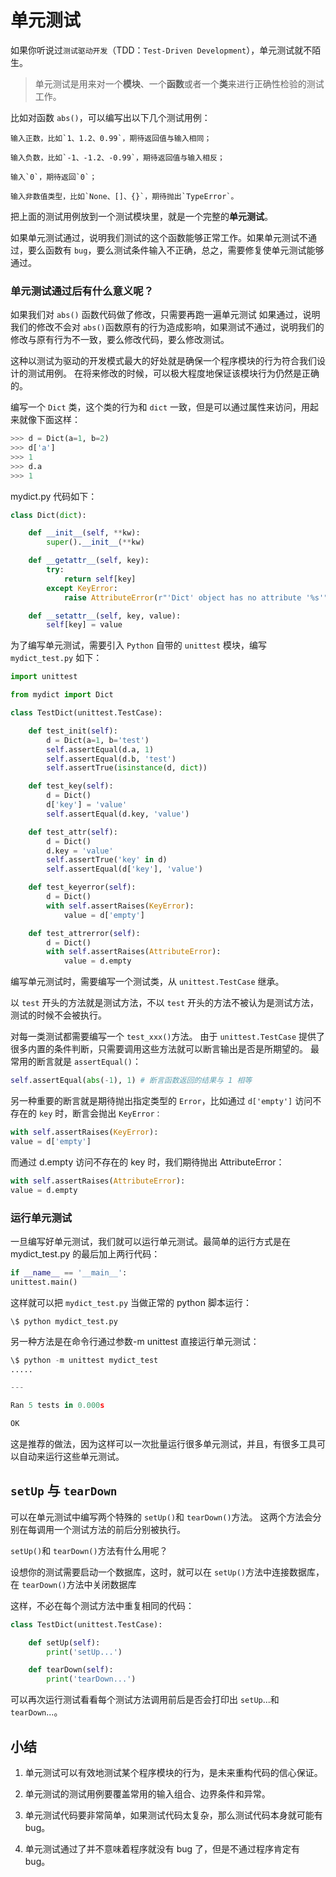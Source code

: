 # 单元测试

如果你听说过`测试驱动开发`（TDD：`Test-Driven Development`），单元测试就不陌生。

> 单元测试是用来对一个**模块**、一个**函数**或者一个**类**来进行正确性检验的测试工作。

比如对函数 `abs()`，可以编写出以下几个测试用例：

    输入正数，比如`1、1.2、0.99`，期待返回值与输入相同；

    输入负数，比如`-1、-1.2、-0.99`，期待返回值与输入相反；

    输入`0`，期待返回`0`；

    输入非数值类型，比如`None、[]、{}`，期待抛出`TypeError`。

把上面的测试用例放到一个测试模块里，就是一个完整的**单元测试**。

如果单元测试通过，说明我们测试的这个函数能够正常工作。如果单元测试不通过，要么函数有 `bug`，要么测试条件输入不正确，总之，需要修复使单元测试能够通过。

### 单元测试通过后有什么意义呢？

如果我们对 `abs()` 函数代码做了修改，只需要再跑一遍单元测试
如果通过，说明我们的修改不会对 `abs()`函数原有的行为造成影响，如果测试不通过，说明我们的修改与原有行为不一致，要么修改代码，要么修改测试。

这种以测试为驱动的开发模式最大的好处就是确保一个程序模块的行为符合我们设计的测试用例。
在将来修改的时候，可以极大程度地保证该模块行为仍然是正确的。

编写一个 `Dict` 类，这个类的行为和 `dict` 一致，但是可以通过属性来访问，用起来就像下面这样：

```py
>>> d = Dict(a=1, b=2)
>>> d['a']
>>> 1
>>> d.a
>>> 1
```

mydict.py 代码如下：

```py
class Dict(dict):

    def __init__(self, **kw):
        super().__init__(**kw)

    def __getattr__(self, key):
        try:
            return self[key]
        except KeyError:
            raise AttributeError(r"'Dict' object has no attribute '%s'" % key)

    def __setattr__(self, key, value):
        self[key] = value
```

为了编写单元测试，需要引入 `Python` 自带的 `unittest` 模块，编写 `mydict_test.py` 如下：

```py
import unittest

from mydict import Dict

class TestDict(unittest.TestCase):

    def test_init(self):
        d = Dict(a=1, b='test')
        self.assertEqual(d.a, 1)
        self.assertEqual(d.b, 'test')
        self.assertTrue(isinstance(d, dict))

    def test_key(self):
        d = Dict()
        d['key'] = 'value'
        self.assertEqual(d.key, 'value')

    def test_attr(self):
        d = Dict()
        d.key = 'value'
        self.assertTrue('key' in d)
        self.assertEqual(d['key'], 'value')

    def test_keyerror(self):
        d = Dict()
        with self.assertRaises(KeyError):
            value = d['empty']

    def test_attrerror(self):
        d = Dict()
        with self.assertRaises(AttributeError):
            value = d.empty
```

编写单元测试时，需要编写一个测试类，从 `unittest.TestCase` 继承。

以 `test` 开头的方法就是测试方法，不以 `test` 开头的方法不被认为是测试方法，测试的时候不会被执行。

对每一类测试都需要编写一个 `test_xxx()`方法。
由于 `unittest.TestCase` 提供了很多内置的条件判断，只需要调用这些方法就可以断言输出是否是所期望的。
最常用的断言就是 `assertEqual()`：

```py
self.assertEqual(abs(-1), 1) # 断言函数返回的结果与 1 相等
```

另一种重要的断言就是期待抛出指定类型的 `Error`，比如通过 `d['empty']` 访问不存在的 `key` 时，断言会抛出 `KeyError：`

```py
with self.assertRaises(KeyError):
value = d['empty']
```

而通过 d.empty 访问不存在的 key 时，我们期待抛出 AttributeError：

```py
with self.assertRaises(AttributeError):
value = d.empty
```

### 运行单元测试

一旦编写好单元测试，我们就可以运行单元测试。最简单的运行方式是在 mydict_test.py 的最后加上两行代码：

```py
if __name__ == '__main__':
unittest.main()
```

这样就可以把 `mydict_test.py` 当做正常的 python 脚本运行：

`\$ python mydict_test.py`

另一种方法是在命令行通过参数-m unittest 直接运行单元测试：

```py
\$ python -m unittest mydict_test
.....

---

Ran 5 tests in 0.000s

OK
```

这是推荐的做法，因为这样可以一次批量运行很多单元测试，并且，有很多工具可以自动来运行这些单元测试。

## `setUp` 与 `tearDown`

可以在单元测试中编写两个特殊的 `setUp()`和 `tearDown()`方法。
这两个方法会分别在每调用一个测试方法的前后分别被执行。

`setUp()`和 `tearDown()`方法有什么用呢？

设想你的测试需要启动一个数据库，这时，就可以在 `setUp()`方法中连接数据库，在 `tearDown()`方法中关闭数据库

这样，不必在每个测试方法中重复相同的代码：

```py
class TestDict(unittest.TestCase):

    def setUp(self):
        print('setUp...')

    def tearDown(self):
        print('tearDown...')
```

可以再次运行测试看看每个测试方法调用前后是否会打印出 `setUp`...和 `tearDown`...。

## 小结

1. 单元测试可以有效地测试某个程序模块的行为，是未来重构代码的信心保证。

2. 单元测试的测试用例要覆盖常用的输入组合、边界条件和异常。

3. 单元测试代码要非常简单，如果测试代码太复杂，那么测试代码本身就可能有 bug。

4. 单元测试通过了并不意味着程序就没有 bug 了，但是不通过程序肯定有 bug。
